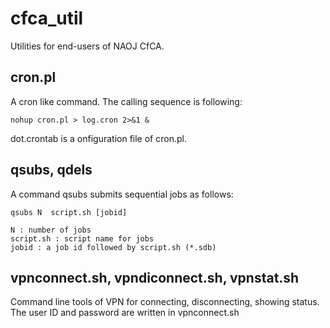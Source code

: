 # cfca_util

Utilities for end-users of NAOJ CfCA.

## cron.pl
A cron like command. The calling sequence is following:  

    nohup cron.pl > log.cron 2>&1 &

dot.crontab is a onfiguration file of cron.pl.

## qsubs, qdels
A command qsubs submits sequential jobs as follows:

    qsubs N  script.sh [jobid]

    N : number of jobs
    script.sh : script name for jobs
    jobid : a job id followed by script.sh (*.sdb)


## vpnconnect.sh, vpndiconnect.sh, vpnstat.sh
Command line tools of VPN for connecting, disconnecting, showing status. The user ID and password are written in vpnconnect.sh
